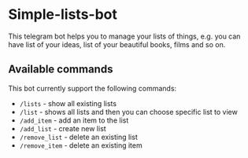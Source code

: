 # Simple-lists-bot

This telegram bot helps you to manage your lists of things, e.g. you can have list of your ideas, list of your beautiful books, films and so on.

## Available commands

This bot currently support the following commands:

-   `/lists` - show all existing lists
-   `/list` - shows all lists and then you can choose specific list to view
-   `/add_item` - add an item to the list
-   `/add_list` - create new list
-   `/remove_list` - delete an existing list
-   `/remove_item` - delete an existing item
